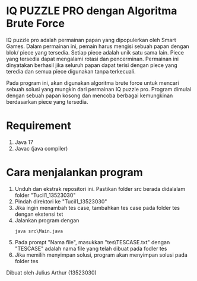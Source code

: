 # IQ PUZZLE PRO dengan Algoritma Brute Force

IQ puzzle pro adalah permainan papan yang dipopulerkan oleh Smart Games. Dalam permainan ini, pemain harus mengisi sebuah papan dengan blok/ piece yang tersedia. Setiap piece adalah unik satu sama lain. Piece yang tersedia dapat mengalami rotasi dan pencerminan. Permainan ini dinyatakan berhasil jika seluruh papan dapat terisi dengan piece yang teredia dan semua piece digunakan tanpa terkecuali. 

Pada program ini, akan digunakan algoritma brute force untuk mencari sebuah solusi yang mungkin dari permainan IQ puzzle pro.  Program dimulai dengan sebuah papan kosong dan mencoba berbagai kemungkinan berdasarkan piece yang tersedia.

# Requirement 
1. Java 17
2. Javac (java compiler)
   
# Cara menjalankan program
1. Unduh dan ekstrak repositori ini. Pastikan folder src berada didalalam folder "Tucil1_13523030"
2. Pindah direktori ke "Tucil1_13523030"
3. Jika ingin menambah tes case, tambahkan tes case pada folder tes dengan ekstensi txt
4. Jalankan program dengan
    ```console
    java src\Main.java
    ```
5. Pada prompt "Nama file", masukkan "tes\TESCASE.txt" dengan "TESCASE" adalah nama file yang telah dibuat pada fodler tes
6. Jika memilih menyimpan solusi, program akan menyimpan solusi pada folder tes


Dibuat oleh Julius Arthur (13523030)
